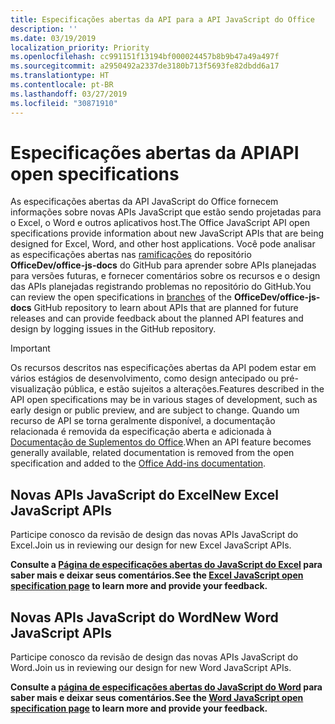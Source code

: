 ```yaml
---
title: Especificações abertas da API para a API JavaScript do Office
description: ''
ms.date: 03/19/2019
localization_priority: Priority
ms.openlocfilehash: cc991151f13194bf000024457b8b9b47a49a497f
ms.sourcegitcommit: a2950492a2337de3180b713f5693fe82dbdd6a17
ms.translationtype: HT
ms.contentlocale: pt-BR
ms.lasthandoff: 03/27/2019
ms.locfileid: "30871910"
---
```

# <a name="api-open-specifications"></a><span data-ttu-id="d012e-102">Especificações abertas da API</span><span class="sxs-lookup"><span data-stu-id="d012e-102">API open specifications</span></span>

<span data-ttu-id="d012e-103">As especificações abertas da API JavaScript do Office fornecem informações sobre novas APIs JavaScript que estão sendo projetadas para o Excel, o Word e outros aplicativos host.</span><span class="sxs-lookup"><span data-stu-id="d012e-103">The Office JavaScript API open specifications provide information about new JavaScript APIs that are being designed for Excel, Word, and other host applications.</span></span> <span data-ttu-id="d012e-104">Você pode analisar as especificações abertas nas [ramificações](https://github.com/OfficeDev/office-js-docs/branches/all) do repositório **OfficeDev/office-js-docs** do GitHub para aprender sobre APIs planejadas para versões futuras, e fornecer comentários sobre os recursos e o design das APIs planejadas registrando problemas no repositório do GitHub.</span><span class="sxs-lookup"><span data-stu-id="d012e-104">You can review the open specifications in [branches](https://github.com/OfficeDev/office-js-docs/branches/all) of the **OfficeDev/office-js-docs** GitHub repository to learn about APIs that are planned for future releases and can provide feedback about the planned API features and design by logging issues in the GitHub repository.</span></span>

> [!IMPORTANT]
> <span data-ttu-id="d012e-105">Os recursos descritos nas especificações abertas da API podem estar em vários estágios de desenvolvimento, como design antecipado ou pré-visualização pública, e estão sujeitos a alterações.</span><span class="sxs-lookup"><span data-stu-id="d012e-105">Features described in the API open specifications may be in various stages of development, such as early design or public preview, and are subject to change.</span></span> <span data-ttu-id="d012e-106">Quando um recurso de API se torna geralmente disponível, a documentação relacionada é removida da especificação aberta e adicionada à [Documentação de Suplementos do Office](/office/dev/add-ins/).</span><span class="sxs-lookup"><span data-stu-id="d012e-106">When an API feature becomes generally available, related documentation is removed from the open specification and added to the [Office Add-ins documentation](/office/dev/add-ins/).</span></span> 

## <a name="new-excel-javascript-apis"></a><span data-ttu-id="d012e-107">Novas APIs JavaScript do Excel</span><span class="sxs-lookup"><span data-stu-id="d012e-107">New Excel JavaScript APIs</span></span>

<span data-ttu-id="d012e-108">Participe conosco da revisão de design das novas APIs JavaScript do Excel.</span><span class="sxs-lookup"><span data-stu-id="d012e-108">Join us in reviewing our design for new Excel JavaScript APIs.</span></span> 

<span data-ttu-id="d012e-109">**Consulte a [Página de especificações abertas do JavaScript do Excel](https://github.com/OfficeDev/office-js-docs/tree/ExcelJs_OpenSpec) para saber mais e deixar seus comentários.**</span><span class="sxs-lookup"><span data-stu-id="d012e-109">**See the [Excel JavaScript open specification page](https://github.com/OfficeDev/office-js-docs/tree/ExcelJs_OpenSpec) to learn more and provide your feedback.**</span></span>

## <a name="new-word-javascript-apis"></a><span data-ttu-id="d012e-110">Novas APIs JavaScript do Word</span><span class="sxs-lookup"><span data-stu-id="d012e-110">New Word JavaScript APIs</span></span>

<span data-ttu-id="d012e-111">Participe conosco da revisão de design das novas APIs JavaScript do Word.</span><span class="sxs-lookup"><span data-stu-id="d012e-111">Join us in reviewing our design for new Word JavaScript APIs.</span></span> 

<span data-ttu-id="d012e-112">**Consulte a [página de especificações abertas do JavaScript do Word](https://github.com/OfficeDev/office-js-docs/tree/WordJs_OpenSpec) para saber mais e deixar seus comentários.**</span><span class="sxs-lookup"><span data-stu-id="d012e-112">**See the [Word JavaScript open specification page](https://github.com/OfficeDev/office-js-docs/tree/WordJs_OpenSpec) to learn more and provide your feedback.**</span></span>
